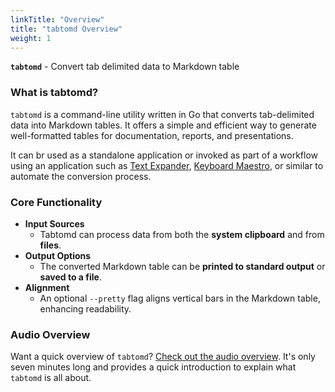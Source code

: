 ```yaml
---
linkTitle: "Overview"
title: "tabtomd Overview"
weight: 1
---
```


**`tabtomd`** - Convert tab delimited data to Markdown table

### What is tabtomd?

`tabtomd` is a command-line utility written in Go that converts
tab-delimited data into Markdown tables. It offers a simple and efficient
way to generate well-formatted tables for documentation, reports, and
presentations.

It can br used as a standalone application or invoked as part of a workflow
using an application such as [Text Expander](https://textexpander.com/),
[Keyboard Maestro](https://www.keyboardmaestro.com/), or similar to
automate the conversion process.

### Core Functionality

* **Input Sources** 
	* Tabtomd can process data from both the **system clipboard** and from **files**.
* **Output Options**
	* The converted Markdown table can be **printed to standard output** or **saved to a file**.
* **Alignment**
	* An optional `--pretty` flag aligns vertical bars in the Markdown table, enhancing readability.


### Audio Overview

Want a quick overview of `tabtomd`? [Check out the audio overview](/media).
It's only seven minutes long and provides a quick introduction to explain
what `tabtomd` is all about.
